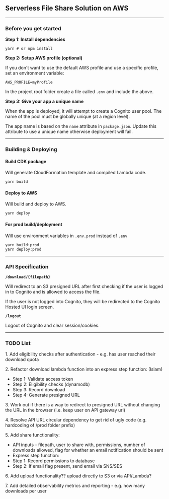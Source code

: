 ## Serverless File Share Solution on AWS

---

### Before you get started
**Step 1: Install dependencies**
```
yarn # or npm install
```

**Step 2: Setup AWS profile (optional)** 

If you don't want to use the default AWS profile and use a specific profile, set an environment variable:

```
AWS_PROFILE=myProfile
```

In the project root folder create a file called ``.env`` and include the above.

**Step 3: Give your app a unique name** 

When the app is deployed, it will attempt to create a Cognito user pool. The name of the pool must be globally unique (at a region level).

The app name is based on the ```name``` attribute in ```package.json```. Update this attribute to use a unique name otherwise deployment will fail.  

---

### Building & Deploying

#### Build CDK package

Will generate CloudFormation template and compiled Lambda code.

```
yarn build
```

#### Deploy to AWS

Will build and deploy to AWS.

```
yarn deploy
```

#### For prod build/deployment

Will use environment variables in ```.env.prod``` instead of ```.env```

```
yarn build:prod
yarn deploy:prod
```

---

### API Specification

**```/download/{filepath}```**

Will redirect to an S3 presigned URL after first checking if the user is logged in to Cognito and is allowed to access the file.

If the user is not logged into Cognito, they will be redirected to the Cognito Hosted UI login screen.

**```/logout```**

Logout of Cognito and clear session/cookies.

---

### TODO List

1\. Add eligibility checks after authentication - e.g. has user reached their download quota

2\. Refactor download lambda function into an express step function: (Islam)
* Step 1: Validate access token
* Step 2: Eligibility checks (dynamodb)
* Step 3: Record download
* Step 4: Generate presigned URL

3\. Work out if there is a way to redirect to presigned URL without changing the URL in the browser (i.e. keep user on API gateway url)

4\. Resolve API URL circular dependency to get rid of ugly code (e.g. hardcoding of /prod folder prefix)

5\. Add share functionality:
* API inputs - filepath, user to share with, permissions, number of downloads allowed, flag for whether an email notification should be sent
* Express step function:
* Step 1: Record permissions to database
* Step 2: If email flag present, send email via SNS/SES

6\. Add upload functionality?? upload directly to S3 or via API/Lambda?

7\. Add detailed observability metrics and reporting - e.g. how many downloads per user